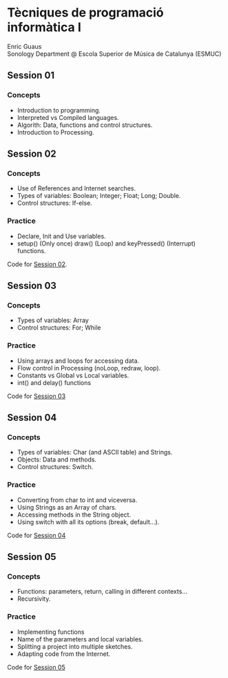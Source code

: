 <h1>Tècniques de programació informàtica I</h1>
Enric Guaus<br>
Sonology Department @ Escola Superior de Música de Catalunya (ESMUC)<br>


<h2>Session 01</h2>

<h3>Concepts</h3>
<ul>
<li>Introduction to programming.
<li>Interpreted vs Compiled languages.
<li>Algorith: Data, functions and control structures.
<li>Introduction to Processing.
</ul>

<h2>Session 02</h2>

<h3>Concepts</h3>
<ul>
<li>Use of References and Internet searches.
<li>Types of variables: Boolean; Integer; Float; Long; Double.
<li>Control structures: If-else.
</ul>

<h3>Practice</h3>
<ul>
<li>Declare, Init and Use variables.
<li>setup() (Only once) draw() (Loop) and keyPressed() (Interrupt) functions.
</ul>
Code for <a href="https://github.com/enricguaus/ESMUC-TP1/tree/master/session02">Session 02</a>.

<h2>Session 03</h2>

<h3>Concepts</h3>
<ul>
<li>Types of variables: Array
<li>Control structures: For; While
</ul>

<h3>Practice</h3>
<ul>
<li>Using arrays and loops for accessing data.
<li>Flow control in Processing (noLoop, redraw, loop).
<li>Constants vs Global vs Local variables.
<li>int() and delay() functions
</ul>
Code for <a href="https://github.com/enricguaus/ESMUC-TP1/tree/master/session03">Session 03</a>

<h2>Session 04</h2>

<h3>Concepts</h3>
<ul>
<li>Types of variables: Char (and ASCII table) and Strings.
<li>Objects: Data and methods.
<li>Control structures: Switch.
</ul>

<h3>Practice</h3>
<ul>
<li>Converting from char to int and viceversa.
<li>Using Strings as an Array of chars.
<li>Accessing methods in the String object.
<li>Using switch with all its options (break, default...).
</ul>
Code for <a href="https://github.com/enricguaus/ESMUC-TP1/tree/master/session04">Session 04</a>

<h2>Session 05</h2>

<h3>Concepts</h3>
<ul>
<li>Functions: parameters, return, calling in different contexts...
<li>Recursivity.
</ul>

<h3>Practice</h3>
<ul>
<li>Implementing functions
<li>Name of the parameters and local variables.
<li>Splitting a project into multiple sketches.
<li>Adapting code from the Internet.
</ul>
Code for <a href="https://github.com/enricguaus/ESMUC-TP1/tree/master/session05">Session 05</a>
